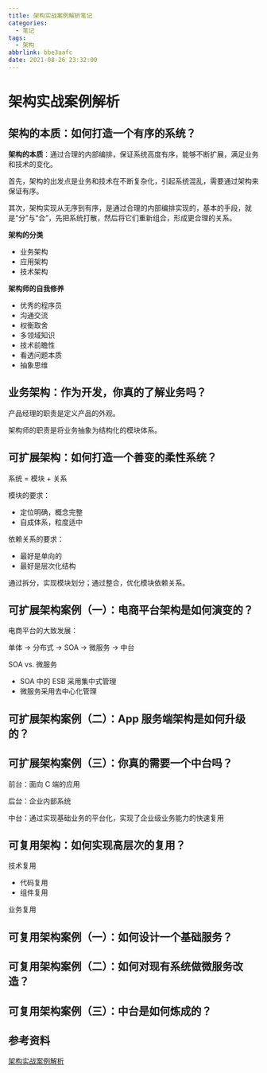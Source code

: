 ```yaml
---
title: 架构实战案例解析笔记
categories:
  - 笔记
tags:
  - 架构
abbrlink: bbe3aafc
date: 2021-08-26 23:32:00
---
```


# 架构实战案例解析

## 架构的本质：如何打造一个有序的系统？

**架构的本质**：通过合理的内部编排，保证系统高度有序，能够不断扩展，满足业务和技术的变化。

首先，架构的出发点是业务和技术在不断复杂化，引起系统混乱，需要通过架构来保证有序。

其次，架构实现从无序到有序，是通过合理的内部编排实现的，基本的手段，就是“分”与“合”，先把系统打散，然后将它们重新组合，形成更合理的关系。

**架构的分类**

- 业务架构
- 应用架构
- 技术架构

**架构师的自我修养**

- 优秀的程序员
- 沟通交流
- 权衡取舍
- 多领域知识
- 技术前瞻性
- 看透问题本质
- 抽象思维

## 业务架构：作为开发，你真的了解业务吗？

产品经理的职责是定义产品的外观。

架构师的职责是将业务抽象为结构化的模块体系。

## 可扩展架构：如何打造一个善变的柔性系统？

系统 = 模块 + 关系

模块的要求：

- 定位明确，概念完整
- 自成体系，粒度适中

依赖关系的要求：

- 最好是单向的
- 最好是层次化结构

通过拆分，实现模块划分；通过整合，优化模块依赖关系。

## 可扩展架构案例（一）：电商平台架构是如何演变的？

电商平台的大致发展：

单体 -> 分布式 -> SOA -> 微服务 -> 中台

SOA vs. 微服务

- SOA 中的 ESB 采用集中式管理
- 微服务采用去中心化管理

## 可扩展架构案例（二）：App 服务端架构是如何升级的？

## 可扩展架构案例（三）：你真的需要一个中台吗？

前台：面向 C 端的应用

后台：企业内部系统

中台：通过实现基础业务的平台化，实现了企业级业务能力的快速复用

## 可复用架构：如何实现高层次的复用？

技术复用

- 代码复用
- 组件复用

业务复用

## 可复用架构案例（一）：如何设计一个基础服务？

## 可复用架构案例（二）：如何对现有系统做微服务改造？

## 可复用架构案例（三）：中台是如何炼成的？

## 参考资料

[架构实战案例解析](https://time.geekbang.org/column/intro/100046301)
